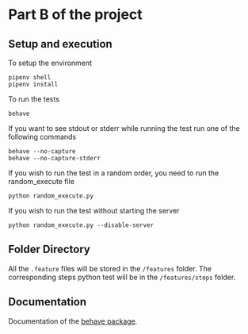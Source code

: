 # Part B of the project 


## Setup and execution

To setup the environment
```
pipenv shell
pipenv install
```

To run the tests 

```
behave 
```

If you want to see stdout or stderr while running the test run one of the following commands
```
behave --no-capture
behave --no-capture-stderr
```

If you wish to run the test in a random order, you need to run the random_execute file

```
python random_execute.py
```
If you wish to run the test without starting the server
```
python random_execute.py --disable-server
```
## Folder Directory

All the `.feature` files will be stored in the `/features` folder. 
The corresponding steps python test will be in the `/features/steps` folder.


## Documentation

Documentation of the [behave package](https://behave.readthedocs.io/en/latest/tutorial.html).

